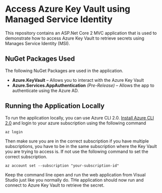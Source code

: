 # Access Azure Key Vault using Managed Service Identity

This repository contains an ASP.Net Core 2 MVC application that is used to demonstrate how to access Azure Key Vault to retrieve secrets using Manages Service Identity (MSI).

## NuGet Packages Used

The following NuGet Packages are used in the application.

* **Azure.KeyVault** – Allows you to interact with the Azure Key Vault
* **Azure.Services.AppAuthentication** _(Pre-Release)_ – Allows the app to authenticate using the Azure AD.

## Running the Application Locally

To run the application locally, you can use Azure CLI 2.0. [Install Azure CLI 2.0](https://docs.microsoft.com/en-us/cli/azure/install-azure-cli?view=azure-cli-latest) and login to your azure subscription using the following command

```
az login
```

Then make sure you are in the correct subscription if you have multiple subscriptions, you have to be in the same subscription where the Key Vault you are trying to access is. If not use the following command to set the correct subscription.

```
az account set --subscription "your-subscription-id"
```

Keep the command line open and run the web application from Visual Studio just like you normally do. THe application should now run and connect to Azure Key Vault to retrieve the secret.